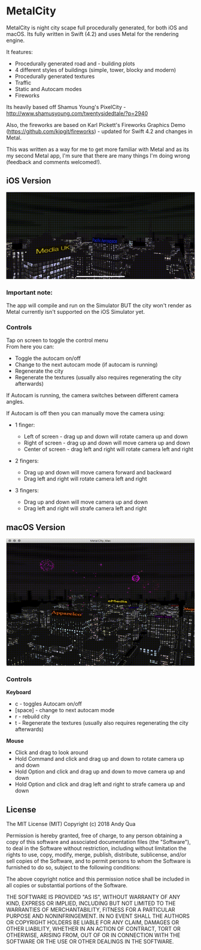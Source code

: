 MetalCity
=========

MetalCity is night city scape full procedurally generated, for both iOS and macOS.  Its fully written in Swift (4.2) and uses Metal for the rendering engine.

It features:
- Procedurally generated road and - building plots
- 4 different styles of buildings (simple, tower, blocky and modern)
- Procedurally generated textures
- Traffic
- Static and Autocam modes
- Fireworks

Its heavily based off Shamus Young's PixelCity - http://www.shamusyoung.com/twentysidedtale/?p=2940

Also, the fireworks are based on Karl Pickett's Fireworks Graphics Demo (https://github.com/kjpgit/fireworks) - updated for Swift 4.2 and changes in Metal.

This was written as a way for me to get more familiar with Metal and as its my second Metal app, I'm sure that there are many things I'm doing wrong (feedback and comments welcomed!).


## iOS Version

<p align="center"><img title="iOS" src="https://raw.githubusercontent.com/AndyQ/MetalCity/master/ios.gif"/></p>

### Important note:
The app will compile and run on the Simulator BUT the city won't render as Metal currently isn't supported on the iOS Simulator yet.

### Controls
Tap on screen to toggle the control menu<br>
From here you can:
- Toggle the autocam on/off
- Change to the next autocam mode (if autocam is running)
- Regenerate the city
- Regenerate the textures (usually also requires regenerating the city afterwards)

If Autocam is running, the camera switches between different camera angles.

If Autocam is off then you can manually move the camera using:

- 1 finger:
  - Left of screen - drag up and down will rotate camera up and down
  - Right of screen - drag up and down will move camera up and down
  - Center of screen - drag left and right will rotate camera left and right

- 2 fingers:
  - Drag up and down will move camera forward and backward
  - Drag left and right will rotate camera left and right

- 3 fingers:
  - Drag up and down will move camera up and down
  - Drag left and right will strafe camera left and right


## macOS Version

<p align="center"><img title="iOS" src="https://raw.githubusercontent.com/AndyQ/MetalCity/master/macos.gif"/></p>

### Controls

**Keyboard**
 - c - toggles Autocam on/off
 - [space] - change to next autocam mode
 - r - rebuild city
 - t - Regenerate the textures (usually also requires regenerating the city afterwards)

**Mouse**
- Click and drag to look around
- Hold Command and click and drag up and down to rotate camera up and down
- Hold Option and click and drag up and down to move camera up and down
- Hold Option and click and drag left and right to strafe camera up and down


## License

The MIT License (MIT)
Copyright (c) 2018 Andy Qua

Permission is hereby granted, free of charge, to any person obtaining a copy of this software and associated documentation files (the "Software"), to deal in the Software without restriction, including without limitation the rights to use, copy, modify, merge, publish, distribute, sublicense, and/or sell copies of the Software, and to permit persons to whom the Software is furnished to do so, subject to the following conditions:

The above copyright notice and this permission notice shall be included in all copies or substantial portions of the Software.

THE SOFTWARE IS PROVIDED "AS IS", WITHOUT WARRANTY OF ANY KIND, EXPRESS OR IMPLIED, INCLUDING BUT NOT LIMITED TO THE WARRANTIES OF MERCHANTABILITY, FITNESS FOR A PARTICULAR PURPOSE AND NONINFRINGEMENT. IN NO EVENT SHALL THE AUTHORS OR COPYRIGHT HOLDERS BE LIABLE FOR ANY CLAIM, DAMAGES OR OTHER LIABILITY, WHETHER IN AN ACTION OF CONTRACT, TORT OR OTHERWISE, ARISING FROM, OUT OF OR IN CONNECTION WITH THE SOFTWARE OR THE USE OR OTHER DEALINGS IN THE SOFTWARE.